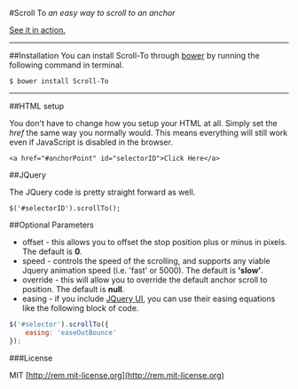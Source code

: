 #Scroll To
*an easy way to scroll to an anchor*

[See it in action.](http://individual11.github.io/Scroll-To/ "Scroll To Plugin")

* * *
##Installation
You can install Scroll-To through [bower](http://bower.io/) by running the following command in terminal.

	$ bower install Scroll-To

* * *


##HTML setup

You don't have to change how you setup your HTML at all. Simply set the *href* the same way you normally would. This means everything will still work even if JavaScript is disabled in the browser.

	<a href="#anchorPoint" id="selectorID">Click Here</a>

##JQuery

The JQuery code is pretty straight forward as well.

	$('#selectorID').scrollTo();

##Optional Parameters

*	offset - this allows you to offset the stop position plus or minus in pixels. The default is __0__.
*	speed - controls the speed of the scrolling, and supports any viable Jquery animation speed (i.e. 'fast' or 5000). The default is __'slow'__. 
*	override - this will allow you to override the default anchor scroll to position. The default is __null__.
*	easing - if you include [JQuery UI](http://jqueryui.com/), you can use their easing equations like the following block of code.

```javascript
$('#selector').scrollTo({
	easing: 'easeOutBounce'
});
```
###License

MIT [http://rem.mit-license.org](http://rem.mit-license.org)